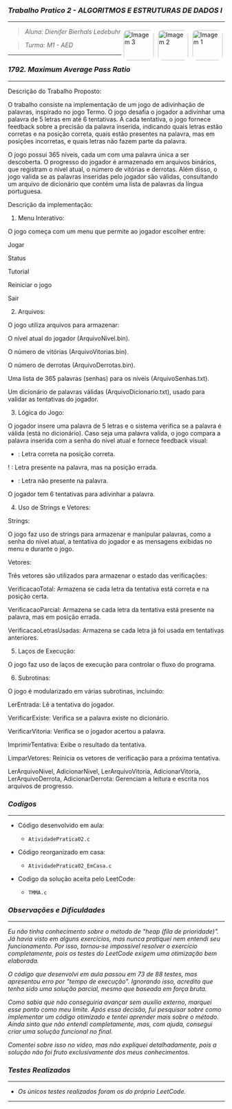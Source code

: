 ### _Trabalho Pratico 2 - ALGORITMOS E ESTRUTURAS DE DADOS I_

***

<img align="right" src="https://i.pinimg.com/736x/10/a5/44/10a544bcbd14d67c1e9272ab19883feb.jpg" alt="Imagem 1" style="border-radius: 10px; margin: 5px;" width="70">
<img align="right" src="https://i.pinimg.com/736x/e9/3a/09/e93a0947a0fab44abf7c0bbdc79f828b.jpg" alt="Imagem 2" style="border-radius: 10px; margin: 5px;" height="70">
<img align="right" src="https://i.pinimg.com/736x/cd/c2/bd/cdc2bd48ec628071ee1e0e757e5c7131.jpg" alt="Imagem 3" style="border-radius: 10px; margin: 5px;" width="70">

> _Aluna: Dienifer Bierhals Ledebuhr_ 
 
> _Turma: M1 - AED_

***

### _1792. Maximum Average Pass Ratio_

***

Descrição do Trabalho Proposto:

O trabalho consiste na implementação de um jogo de adivinhação de palavras, inspirado no jogo Termo. O jogo desafia o jogador a adivinhar uma palavra de 5 letras em até 6 tentativas. A cada tentativa, o jogo fornece feedback sobre a precisão da palavra inserida, indicando quais letras estão corretas e na posição correta, quais estão presentes na palavra, mas em posições incorretas, e quais letras não fazem parte da palavra.

O jogo possui 365 níveis, cada um com uma palavra única a ser descoberta. O progresso do jogador é armazenado em arquivos binários, que registram o nível atual, o número de vitórias e derrotas. Além disso, o jogo valida se as palavras inseridas pelo jogador são válidas, consultando um arquivo de dicionário que contém uma lista de palavras da língua portuguesa.

Descrição da implementação:

1. Menu Interativo:

O jogo começa com um menu que permite ao jogador escolher entre:

Jogar

Status

Tutorial 

Reiniciar o jogo

Sair

2. Arquivos:

O jogo utiliza arquivos para armazenar:

O nível atual do jogador (ArquivoNivel.bin).

O número de vitórias (ArquivoVitorias.bin).

O número de derrotas (ArquivoDerrotas.bin).

Uma lista de 365 palavras (senhas) para os níveis (ArquivoSenhas.txt).

Um dicionário de palavras válidas (ArquivoDicionario.txt), usado para validar as tentativas do jogador.

3. Lógica do Jogo:

O jogador insere uma palavra de 5 letras e o sistema verifica se a palavra é válida (está no dicionário). Caso seja uma palavra valida, o jogo compara a palavra inserida com a senha do nível atual e fornece feedback visual:

+ : Letra correta na posição correta.

!  : Letra presente na palavra, mas na posição errada.

- : Letra não presente na palavra.

O jogador tem 6 tentativas para adivinhar a palavra.

4. Uso de Strings e Vetores:

Strings:

O jogo faz uso de strings para armazenar e manipular palavras, como a senha do nível atual, a tentativa do jogador e as mensagens exibidas no menu e durante o jogo.

Vetores:

Três vetores são utilizados para armazenar o estado das verificações:

VerificacaoTotal: Armazena se cada letra da tentativa está correta e na posição certa.

VerificacaoParcial: Armazena se cada letra da tentativa está presente na palavra, mas em posição errada.

VerificacaoLetrasUsadas: Armazena se cada letra já foi usada em tentativas anteriores.

5. Laços de Execução:

O jogo faz uso de laços de execução para controlar o fluxo do programa.

6. Subrotinas:

O jogo é modularizado em várias subrotinas, incluindo:

LerEntrada: Lê a tentativa do jogador.

VerificarExiste: Verifica se a palavra existe no dicionário.

VerificarVitoria: Verifica se o jogador acertou a palavra.

ImprimirTentativa: Exibe o resultado da tentativa.

LimparVetores: Reinicia os vetores de verificação para a próxima tentativa.

LerArquivoNivel, AdicionarNivel, LerArquivoVitoria, AdicionarVitoria, LerArquivoDerrota, AdicionarDerrota: Gerenciam a leitura e escrita nos arquivos de progresso.

### _Codigos_

***

* Código desenvolvido em aula:
  
  * `AtividadePratica02.c`
    
* Código reorganizado em casa:

  * `AtividadePratica02_EmCasa.c` 

* Codigo da solução aceita pelo LeetCode:

  * `TMMA.c`


### _Observações e Dificuldades_

***

_Eu não tinha conhecimento sobre o método de "heap (fila de prioridade)". Já havia visto em alguns exercícios, mas nunca pratiquei nem entendi seu funcionamento. Por isso, tornou-se impossível resolver o exercício completamente, pois os testes do LeetCode exigem uma otimização bem elaborada._

_O código que desenvolvi em aula passou em 73 de 88 testes, mas apresentou erro por "tempo de execução". Ignorando isso, acredito que tenha sido uma solução parcial, mesmo que baseada em força bruta._

_Como sabia que não conseguiria avançar sem auxílio externo, marquei esse ponto como meu limite. Após essa decisão, fui pesquisar sobre como implementar um código otimizado e tentei aprender mais sobre o método. Ainda sinto que não entendi completamente, mas, com ajuda, consegui criar uma solução funcional no final._

_Comentei sobre isso no vídeo, mas não expliquei detalhadamente, pois a solução não foi fruto exclusivamente dos meus conhecimentos._


### _Testes Realizados_

***

 * _Os únicos testes realizados foram os do próprio LeetCode._

***
